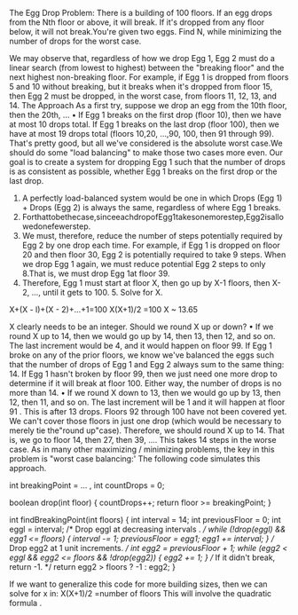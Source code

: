 The Egg Drop Problem: There is a building of 100 floors. If an egg drops from the Nth floor or above, it will break. If it's dropped from any floor below, it will not break.You're given two eggs. Find N, while minimizing the number of drops for the worst case.

We may observe that, regardless of how we drop Egg 1, Egg 2 must do a linear search (from lowest to highest) between the "breaking floor" and the next highest non-breaking floor. For example, if Egg 1 is dropped from floors 5 and 10 without breaking, but it breaks when it's dropped from floor 15, then Egg 2 must be dropped, in the worst case, from floors 11, 12, 13, and 14.
The Approach
As a first try, suppose we drop an egg from the 10th floor, then the 20th, ...
• If Egg 1 breaks on the first drop (floor 10), then we have at most 10 drops total.
If Egg 1 breaks on the last drop (floor 100), then we have at most 19 drops total (floors 10,20, ...,90, 100, then 91 through 99).
That's pretty good, but all we've considered is the absolute worst case.We should do some "load balancing" to make those two cases more even.
Our goal is to create a system for dropping Egg 1 such that the number of drops is as consistent as possible, whether Egg 1 breaks on the first drop or the last drop.
1. A perfectly load-balanced system would be one in which Drops (Egg 1) + Drops (Egg 2) is always the same, regardless of where Egg 1 breaks.
2. Forthattobethecase,sinceeachdropofEgg1takesonemorestep,Egg2isallowedonefewerstep.
3. We must, therefore, reduce the number of steps potentially required by Egg 2 by one drop each time. For example, if Egg 1 is dropped on floor 20 and then floor 30, Egg 2 is potentially required to take 9 steps. When we drop Egg 1 again, we must reduce potential Egg 2 steps to only 8.That is, we must drop Egg 1at floor 39.
4. Therefore, Egg 1 must start at floor X, then go up by X-1 floors, then X- 2, ..., until it gets to 100. 5. Solve for X.

X+(X - l)+(X - 2)+...+1=100 
X(X+1)/2 =100
X ~ 13.65

X clearly needs to be an integer. Should we round X up or down?
• If we round X up to 14, then we would go up by 14, then 13, then 12, and so on. The last increment would be 4, and it would happen on floor 99. If Egg 1 broke on any of the prior floors, we know we've balanced the eggs such that the number of drops of Egg 1 and Egg 2 always sum to the same thing: 14. If Egg 1 hasn't broken by floor 99, then we just need one more drop to determine if it will break at floor 100. Either way, the number of drops is no more than 14.
• If we round X down to 13, then we would go up by 13, then 12, then 11, and so on. The last increment will be 1 and it will happen at floor 91 . This is after 13 drops. Floors 92 through 100 have not been covered yet. We can't cover those floors in just one drop (which would be necessary to merely tie the"round up"case).
Therefore, we should round X up to 14. That is, we go to floor 14, then 27, then 39, .... This takes 14 steps in
the worse case.
As in many other maximizing / minimizing problems, the key in this problem is "worst case balancing:' The following code simulates this approach.

int breakingPoint = ... , int countDrops = 0;

boolean drop(int floor) { 
	countDrops++;
	return floor >= breakingPoint;
}

int findBreakingPoint(int floors) { 
	int interval = 14;
	int previousFloor = 0;
	int eggl = interval;
	/* Drop eggl at decreasing intervals . */ 
	while (!drop(eggl) && egg1 <= floors) {
		interval -= 1; 
		previousFloor = egg1; 
		egg1 += interval;
	}
	/* Drop egg2 at 1 unit increments. */
	int egg2 = previousFloor + 1;
	while (egg2 < eggl && egg2 <= floors && !drop(egg2)) {
		egg2 += 1; 
	}
	/* If it didn't break, return -1. */
	return egg2 > floors ? -1 : egg2; 
}

If we want to generalize this code for more building sizes, then we can solve for x in: X(X+1)/2 =number of floors
This will involve the quadratic formula .

